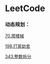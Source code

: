 # LeetCode

### 动态规划：

[70.爬楼梯](已解答/70.爬楼梯.md)

[198.打家劫舍](已解答/198.打家劫舍.md)

[343.整数拆分](已解答/343.整数拆分.md)